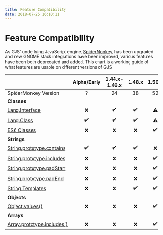 ```yaml
---
title: Feature Compatibility
date: 2018-07-25 16:10:11
---
```

# Feature Compatibility

As GJS' underlying JavaScript engine, [SpiderMonkey](https://spidermonkey.dev/), has been upgraded and  new GNOME stack integrations have been improved, various features have been both deprecated and added. This chart is a working guide of what features are usable on different versions of GJS

| | Alpha/Early | 1.44.x-1.46.x | 1.48.x | 1.50.x |1.52.x |
|-|:-:|:-:|:-:|:-:|:-:|
|SpiderMonkey Version | ? | 24 | 38 | 52 | 52 |
|<b>Classes</b> |
|[Lang.Interface](./gjs-legacy-class-syntax.html#Interfaces)  | ❌ | ✔️ | ✔️ | ⚠️ | ⚠️ |
|[Lang.Class](./gjs-legacy-class-syntax.html) | ✔️ | ✔️ | ✔️ | ⚠️ | ⚠️ |
|[ES6 Classes](../gjs/intro.html#extending-gobject-classes) | ❌ | ❌ | ❌ | ✔️ | ✔️ |
|<b>Strings</b>|
| [String.prototype.contains](https://developer.mozilla.org/en-US/docs/Web/JavaScript/Reference/Global_Objects/String/contains) | ✔️  | ✔️| ✔️ | ❌ | ❌ |
| [String.prototype.includes](https://developer.mozilla.org/en-US/docs/Web/JavaScript/Reference/Global_Objects/String/includes) | ❌  | ❌ | ❌ | ✔️ | ✔️ |
| [String.prototype.padStart](https://developer.mozilla.org/en-US/docs/Web/JavaScript/Reference/Global_Objects/String/padStart) | ❌ | ❌ | ❌ | ✔️ | ✔️ | 
| [String.prototype.padEnd](https://developer.mozilla.org/en-US/docs/Web/JavaScript/Reference/Global_Objects/String/padEnd) | ❌ | ❌ | ❌ | ✔️ | ✔️ | 
| [String Templates](https://developer.mozilla.org/en-US/docs/Web/JavaScript/Reference/Template_literals) | ❌ |  ❌ | ✔️ | ✔️ | ✔️ |
| <b>Objects</b> |
| [Object.values()](https://developer.mozilla.org/en-US/docs/Web/JavaScript/Reference/Global_Objects/Object/values) | ❌ | ❌ | ❌ | ✔️ | ✔️ |
| <b>Arrays</b> |
| [Array.prototype.includes()](https://developer.mozilla.org/en-US/docs/Web/JavaScript/Reference/Global_Objects/Array/includes) | ❌ | ❌ | ❌ | ✔️ | ✔️ |
